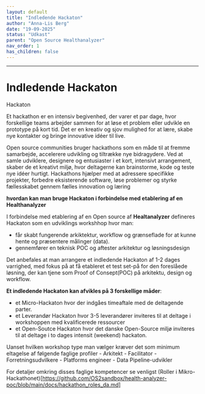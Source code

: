 ```yaml
---
layout: default
title: "Indledende Hackaton"
author: "Anna-Lis Berg"
date: "19-09-2025"
status: "Udkast" 
parent: "Open Source Healthanalyzer"
nav_order: 1
has_children: false
---
```

---
# Indledende Hackaton

Hackaton 

Et hackathon er en intensiv begivenhed, der varer et par dage, hvor forskellige teams arbejder sammen for at løse et problem eller udvikle en prototype på kort tid. 
Det er en kreativ og sjov mulighed for at lære, skabe nye kontakter og bringe innovative idéer til live.

Open source communities bruger hackathons som en måde til at fremme samarbejde, accelerere udvikling og tiltrække nye bidragydere. 
Ved at samle udviklere, designere og entusiaster i et kort, intensivt arrangement, skaber de et kreativt miljø, hvor deltagerne kan brainstorme, kode og teste nye idéer hurtigt. 
Hackathons hjælper med at adressere specifikke projekter, forbedre eksisterende software, løse problemer og styrke fællesskabet gennem fælles innovation og læring


**hvordan kan man bruge Hackaton i forbindelse med etablering af en Healthanalyzer**

I forbindelse med etablering af en Open source af **Healtanalyzer** defineres Hackaton som en udviklings workshhop hvor man:
- får skabt fungerende arkiktektur, workflow og grænseflade for at kunne hente og præsentere målinger (data).
- gennemfører en teknisk POC og aftester arkitektur og løsningsdesign

Det anbefales at man arrangere et indledende Hackaton af 1-2 dages varrighed, med fokus på at få etableret et 
test set-på for den foreslåede løsning, der kan tjene som Proof of Consept(POC) på arkitektu, design og workflow.


**Et indledende Hackaton kan afvikles på 3 forskellige måder**:
   - et Micro-Hackaton hvor der indgåes timeaftale med de deltagende parter.
   - et Leverandør Hackaton hvor 3-5 leverandører inviteres til at deltage i workshoppen med kvalificerede ressourcer 
   - et Open-Soutce Hackaton hvor det danske Open-Source miljø inviteres til at deltage i to dages intensit (weekend) hackaton.

Uanset hvilken workshop type man vælger kræver det som minimum eltagelse af følgende faglige profiler
    - Arkitekt
    - Facilitator
    - Forretningsudvilkere
    - Platforms engineer
    - Data Pipeline-udvikler

For detaljer omkring disses faglige kompetencer se venligst (Roller i Mikro-Hackathonet)[https://github.com/OS2sandbox/health-analyzer-poc/blob/main/docs/hackathon_roles_da.md]


